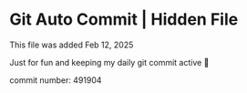 # Git Auto Commit | Hidden File

This file was added Feb 12, 2025

Just for fun and keeping my daily git commit active 🤪

commit number: 491904
